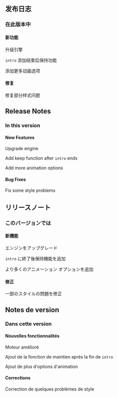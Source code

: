 ## 发布日志

### 在此版本中

#### 新功能

升级引擎

`intro` 添加结束后保持功能

添加更多动画选项

#### 修复

修复部分样式问题

<!-- English Translation -->
## Release Notes

### In this version

#### New Features

Upgrade engine

Add keep function after `intro` ends

Add more animation options

#### Bug Fixes

Fix some style problems



<!-- Japanese Translation -->
## リリースノート

### このバージョンでは

#### 新機能

エンジンをアップグレード

`intro` に終了後保持機能を追加

より多くのアニメーション オプションを追加

#### 修正

一部のスタイルの問題を修正


<!-- French Translation -->
## Notes de version

### Dans cette version

#### Nouvelles fonctionnalités

Moteur amélioré

Ajout de la fonction de maintien après la fin de `intro`

Ajout de plus d'options d'animation

#### Corrections

Correction de quelques problèmes de style

